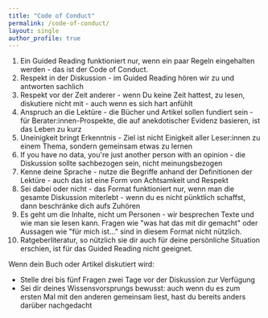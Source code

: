 ```yaml
---
title: "Code of Conduct"
permalink: /code-of-conduct/
layout: single
author_profile: true
---
```


1. Ein Guided Reading funktioniert nur, wenn ein paar Regeln eingehalten werden - das ist der Code of Conduct.
2. Respekt in der Diskussion - im Guided Reading hören wir zu und antworten sachlich
3. Respekt vor der Zeit anderer - wenn Du keine Zeit hattest, zu lesen, diskutiere nicht mit - auch wenn es sich hart anfühlt
4. Anspruch an die Lektüre - die Bücher und Artikel sollen fundiert sein - für Berater:innen-Prospekte, die auf anekdotischer Evidenz basieren, ist das Leben zu kurz
5. Uneinigkeit bringt Erkenntnis - Ziel ist nicht Einigkeit aller Leser:innen zu einem Thema, sondern gemeinsam etwas zu lernen
6. If you have no data, you're just another person with an opinion - die Diskussion sollte sachbezogen sein, nicht meinungsbezogen
7. Kenne deine Sprache - nutze die Begriffe anhand der Definitionen der Lektüre - auch das ist eine Form von Achtsamkeit und Respekt
8. Sei dabei oder nicht - das Format funktioniert nur, wenn man die gesamte Diskussion miterlebt - wenn du es nicht pünktlich schaffst, dann beschränke dich aufs Zuhören
9. Es geht um die Inhalte, nicht um Personen - wir besprechen Texte und wie man sie lesen kann. Fragen wie "was hat das mit dir gemacht" oder Aussagen wie "für mich ist..." sind in diesem Format nicht nützlich.
10. Ratgeberliteratur, so nützlich sie dir auch für deine persönliche Situation erschien, ist für das Guided Reading nicht geeignet.

Wenn dein Buch oder Artikel diskutiert wird:
* Stelle drei bis fünf Fragen zwei Tage vor der Diskussion zur Verfügung
* Sei dir deines Wissensvorsprungs bewusst: auch wenn du es zum ersten Mal mit den anderen gemeinsam liest, hast du bereits anders darüber nachgedacht 
